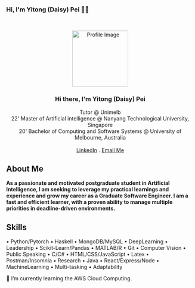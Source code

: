### Hi, I'm Yitong (Daisy) Pei 👩‍💻

<br />
<p align="center">
    <img src="https://avatars.githubusercontent.com/u/71160237?s=400&u=0252f3346f4624c5b55d23bb4a1f2f789e67debe&v=4" alt="Profile Image" width="150" height="150">

  <h3 align="center">Hi there, I'm Yitong (Daisy) Pei</h3>

  <p align="center">
    Tutor @ Unimelb <br />
    22' Master of Artificial intelligence @ Nanyang Technological University, Singapore <br />
    20' Bachelor of Computing and Software Systems @ University of Melbourne, Australia 
    <br />
<!--     <a href="https://room-of-requirement.atlassian.net/wiki/spaces/ROR/pages/14975667/Introduction"><strong>Explore the project Confluence 
    page »</strong></a> -->
    <br />
    <a href="https://www.linkedin.com/in/daisy-pei-b67763211/">LinkedIn</a>
    .
    <a href="mailto:yitongp22@gmail.com?">Email Me</a>
  </p>
</p>

## About Me

**As a passionate and motivated postgraduate student in Artificial Intelligence, I am seeking to leverage my practical learnings and experience and grow my career as a Graduate Software Engineer. I am a fast and efficient learner, with a proven ability to manage multiple priorities in deadline-driven environments.**

## Skills

• Python/Pytorch
• Haskell
• MongoDB/MySQL • DeepLearning
• Leadership
• Scikit-Learn/Pandas • MATLAB/R
• Git
• Computer Vision
• Public Speaking
• C/C#
• HTML/CSS/JavaScript • Latex
• Postman/Insomnia
• Research
• Java
• React/Express/Node • MachineLearning
• Multi-tasking
• Adaptability

🌱 I’m currently learning the AWS Cloud Computing. 
